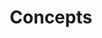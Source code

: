 ---
title: "Concepts"
description: "This section covers the concepts of the SKS Advanced Learning Path, including storage, routing, and debugging in Kubernetes."
banner: "images/exoscale-icon.svg"
weight: 2
tags: [sks]
categories: [exoscale,kubernetes]
level: [advanced]
---